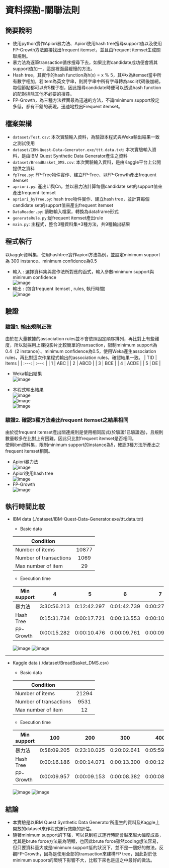 # 資料探勘-關聯法則

## 簡要說明
- 使用python實作Apiori暴力法、Apiori使用hash tree搜尋support值以及使用FP-Growth方法直接找出frequent itemset，並且由frequent itemset生成關聯規則。
- 暴力法為逐筆transaction循序搜尋下去，如果比對candidate成功便會將其support值加一，這是裡面最緩慢的方法。
- Hash tree，其實作的hash function為h(x) = x % 5，其中x為itemset當中所有數字相加，若item為英文字串，則將字串中所有字母轉為ascii代碼後加總。每個節點都可以有5棵子樹，因此搜尋candidate時便可以透過hash function的配對排除其他不必要的搜尋。
- FP-Growth，為三種方法裡面最為迅速的方法，不論minimum support設定多低，都有不錯的表現，迅速地找出Frequent itemset。

## 檔案架構
- `dataset/Test.csv`: 本次實驗輸入資料，為驗證本程式與Weka輸出結果一致之測試使用
- `dataset/IBM-Quest-Data-Generator.exe/ttt.data.txt`: 本次實驗輸入資料，是由IBM Quest Synthetic Data Generator產生之資料
- `dataset/BreadBasket_DMS.csv`: 本次實驗輸入資料，是由Kaggle平台上公開提供之資料
- `fpTree.py`: FP-Tree物件實作、建立FP-Tree、以FP-Growth產出frequent itemset
- `apriori.py`: 產出L1與Cn，並以暴力法計算每個candidate set的support值來產出frequent itemset
- `apriori_byTree.py`: hash tree物件實作、建立hash tree，並計算每個candidate set的support值來產出frequent itemset
- `DataReader.py`: 讀取輸入檔案，轉換為dataframe形式
- `generateRule.py`:從frequent itemset產出rule
- `main.py`: 主程式，整合3種資料集*3種方法，共9種輸出結果

## 程式執行
以kaggle資料集，使用hashtree實作apiori方法為例，並設定minimum support為 300 instance、minimum confidence為0.5  
- 輸入 : 選擇資料集與實作法所對應的函式，輸入參數minimum support與minimum confidence  
![image](https://github.com/alia0801/DM-Association-Analysis/blob/master/img/run_input.jpg)  
- 輸出 :  (包含frequent itemset , rules, 執行時間)  
![image](https://github.com/alia0801/DM-Association-Analysis/blob/master/img/run_output.jpg)  

## 驗證
### 驗證1. 輸出規則正確
由於在大量數據的association rules並不會依照固定順序排列，再比對上有些難度，所以就採用上課投影片比較簡單的transaction，限制minimum support為0.4（2 instance）、minimum confidence為0.5，使用Weka產生association rules，再比對這次作業程式輸出的association rules，確認結果一致。
  |  TID  | Items |
  | :---: | :---: |
  |   1   |  ABC  |
  |   2   |  ABCD |
  |   3   |  BCE  |
  |   4   |  ACDE |
  |   5   |  DE   |

- Weka輸出結果  
![image](https://github.com/alia0801/DM-Association-Analysis/blob/master/img/weka.jpg)  

- 本程式輸出結果  
![image](https://github.com/alia0801/DM-Association-Analysis/blob/master/img/test_output1.jpg)  
![image](https://github.com/alia0801/DM-Association-Analysis/blob/master/img/test_output2.jpg)  
![image](https://github.com/alia0801/DM-Association-Analysis/blob/master/img/test_output3.jpg)  

### 驗證2. 確認3種方法產出frequent itemset之結果相同
由於從frequent itemset產出關連規則是使用相同函式(於驗證1已驗證過)，且規則數量較多在比對上有困難，因此只比對frequent itemset是否相同。  
使用ibm資料集，限制minimum support的instance為5，確認3種方法所產出之frequent itemset相同。
- Apiori暴力法  
![image](https://github.com/alia0801/DM-Association-Analysis/blob/master/img/ibm_freq_brute.jpg)  
- Apiori使用hash tree  
![image](https://github.com/alia0801/DM-Association-Analysis/blob/master/img/ibm_freq_hash.jpg)  
- FP-Growth  
![image](https://github.com/alia0801/DM-Association-Analysis/blob/master/img/ibm_freq_fp.jpg)  


## 執行時間比較

 - IBM data (./dataset/IBM-Quest-Data-Generator.exe/ttt.data.txt)
   - Basic data  
   
    | Condition                                  |       |
    | ---                                        | :---: |
    | Number of items                            | 10877 |
    | Number of transactions                     |  1069 |
    | Max number of item                         |   29  |


   - Execution time

    | Min support |       4       |       5       |       6       |       7       |
    | ---         | ---           | ---           | ---           | ---           |
    |    暴力法   |  3:30:56.213  |  0:12:42.297  |  0:01:42.739  |  0:00:27.749  |
    |  Hash Tree  |  0:15:31.734  |  0:00:17.721  |  0:00:13.553  |  0:00:10.750  |
    |  FP-Growth  |  0:00:15.282  |  0:00:10.476  |  0:00:09.761  |  0:00:09.355  |

    ![image](https://github.com/alia0801/DM-Association-Analysis/blob/master/img/ibm_compare1.jpg)
    ![image](https://github.com/alia0801/DM-Association-Analysis/blob/master/img/ibm_compare2.jpg)  
    
  ---
 - Kaggle data (./dataset/BreadBasket_DMS.csv)
 
   - Basic data  
   
    | Condition                                  |       |
    | ---                                        | :---: |
    | Number of items                            | 21294 |
    | Number of transactions                     |  9531 |
    | Max number of item                         |   12  |

   - Execution time
  
    | Min support |      100      |      200      |      300      |      400      |      500      |
    | ---         | ---           | ---           | ---           | ---           | ---           |
    |    暴力法    |  0:58:09.205  |  0:23:10.025  |  0:20:02.641  |  0:05:59.406  |  0:05:58.123  |
    |  Hash Tree  |  0:00:16.186  |  0:00:14.071  |  0:00:13.300  |  0:00:12.744  |  0:00:12.256  |
    |  FP-Growth  |  0:00:09.957  |  0:00:09.153  |  0:00:08.382  |  0:00:08.135  |  0:00:07.797  |
    
    ![image](https://github.com/alia0801/DM-Association-Analysis/blob/master/img/kaggle_compare1.jpg)
    ![image](https://github.com/alia0801/DM-Association-Analysis/blob/master/img/kaggle_compare2.jpg)  

## 結論
- 本實驗是以IBM Quest Synthetic Data Generator所產生的資料及Kaggle上開放的dataset來作程式運行效能的評估。  
- 隨著minimum support的下降，可以見到程式運行時間會越來越大幅度成長，尤其是brute force方法最為明顯，也因此brute force雖然coding想法容易，但只要資料量大或是minimum support低的狀況下，並不是一個好的做法。反觀FP-Growth，因為是使用全部的transaction來建構FP tree，因此對於低minimum support的環境下影響不大，比較下來也是這之中最好的做法。  

